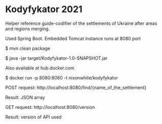 # Kodyfykator 2021

Helper reference guide-codifier of the settlements of Ukraine after areas and regions merging.

Used Spring Boot. Embedded Tomcat instance runs at 8080 port

$ mvn clean package 

$ java -jar target/Kodyfykator-1.0-SNAPSHOT.jar

Also available at hub.docker.com

$ docker run -p 8080:8080 -t nixonwhite/kodyfykator

POST request: http://localhost:8080/find/{name_of_the_settlement}

Result: JSON array 

GET request: http://localhost:8080/version

Result: version of API used
